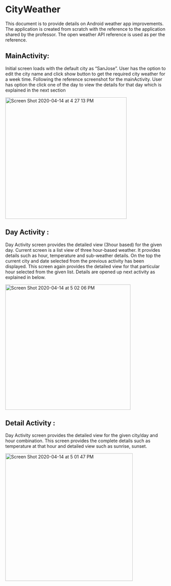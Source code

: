 # CityWeather
This document is to provide details on Android weather app improvements. The application is created from scratch with the reference to the application shared by the professor. The open weather API reference is used as per the reference.
## MainActivity:
Initial screen loads with the default city as “SanJose”. User has the option to edit the city name and click show button to get the required city weather for a week time. Following the reference screenshot for the mainActivity. User has option the click one of the day to view the details for that day which is explained in the next section

<img width="380" alt="Screen Shot 2020-04-14 at 4 27 13 PM" src="https://user-images.githubusercontent.com/42690026/79286314-0fd34980-7e75-11ea-9881-3fc9a5bb2a92.png">

## Day Activity :
Day Activity screen provides the detailed view (3hour based) for the given day. Current screen is a list view of three hour-based weather. It provides details such as hour, temperature and sub-weather details. On the top the current city and date selected from the previous activity has been displayed.  This screen again provides the detailed view for that particular hour selected from the given list. Details are opened up next activity as explained in below.

<img width="392" alt="Screen Shot 2020-04-14 at 5 02 06 PM" src="https://user-images.githubusercontent.com/42690026/79286321-1497fd80-7e75-11ea-876b-d64b74f0d6ff.png">


## Detail Activity :
Day Activity screen provides the detailed view for the given city/day and hour combination. This screen provides the complete details such as temperature at that hour and detailed view such as sunrise, sunset.

<img width="399" alt="Screen Shot 2020-04-14 at 5 01 47 PM" src="https://user-images.githubusercontent.com/42690026/79286323-1792ee00-7e75-11ea-80f9-fb1913f61721.png">
